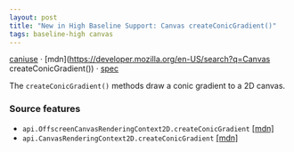 ```yaml
---
layout: post
title: "New in High Baseline Support: Canvas createConicGradient()"
tags: baseline-high canvas
---
```


[caniuse](https://caniuse.com/?search=canvas-createconicgradient) · [mdn](https://developer.mozilla.org/en-US/search?q=Canvas createConicGradient()) · [spec](https://html.spec.whatwg.org/multipage/canvas.html#dom-context-2d-createconicgradient-dev)

The `createConicGradient()` methods draw a conic gradient to a 2D canvas.

### Source features

- ``api.OffscreenCanvasRenderingContext2D.createConicGradient`` [[mdn]](https://developer.mozilla.org/en-US/search?q=api.OffscreenCanvasRenderingContext2D.createConicGradient)
- ``api.CanvasRenderingContext2D.createConicGradient`` [[mdn]](https://developer.mozilla.org/en-US/search?q=api.CanvasRenderingContext2D.createConicGradient)

